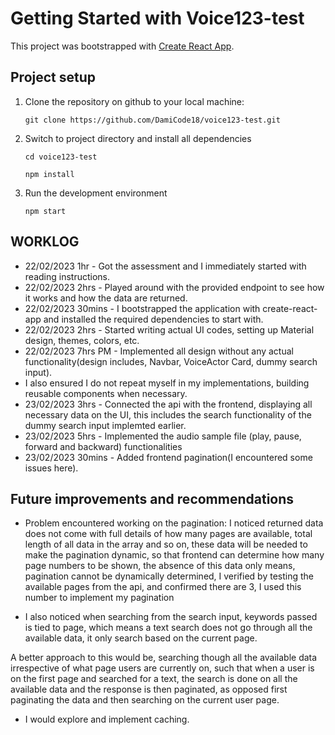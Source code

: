 # Getting Started with Voice123-test

This project was bootstrapped with [Create React App](https://github.com/facebook/create-react-app).

## Project setup

1. Clone the repository on github to your local machine:

   ```
   git clone https://github.com/DamiCode18/voice123-test.git
   ```

2. Switch to project directory and install all dependencies

   ```
   cd voice123-test
   ```

   ```
   npm install
   ```

3. Run the development environment
   ```
   npm start
   ```

## WORKLOG

- 22/02/2023 1hr - Got the assessment and I immediately started with reading instructions.
- 22/02/2023 2hrs - Played around with the provided endpoint to see how it works and how the data are returned.
- 22/02/2023 30mins - I bootstrapped the application with create-react-app and installed the required dependencies to start with.
- 22/02/2023 2hrs - Started writing actual UI codes, setting up Material design, themes, colors, etc.
- 22/02/2023 7hrs PM - Implemented all design without any actual functionality(design includes, Navbar, VoiceActor Card, dummy search input).
- I also ensured I do not repeat myself in my implementations, building reusable components when necessary.
- 23/02/2023 3hrs - Connected the api with the frontend, displaying all necessary data on the UI, this includes the search functionality of the dummy search input implemted earlier.
- 23/02/2023 5hrs - Implemented the audio sample file (play, pause, forward and backward) functionalities
- 23/02/2023 30mins - Added frontend pagination(I encountered some issues here).

## Future improvements and recommendations

- Problem encountered working on the pagination:
  I noticed returned data does not come with full details of how many pages are available, total length of all data in the array and so on, these data will be needed to make the pagination dynamic, so that frontend can determine how many page numbers to be shown, the absence of this data only means, pagination cannot be dynamically determined, I verified by testing the available pages from the api, and confirmed there are 3, I used this number to implement my pagination

- I also noticed when searching from the search input, keywords passed is tied to page, which means a text search does not go through all the available data, it only search based on the current page.

A better approach to this would be, searching though all the available data irrespective of what page users are currently on, such that when a user is on the first page and searched for a text, the search is done on all the available data and the response is then paginated, as opposed first paginating the data and then searching on the current user page.

- I would explore and implement caching.
